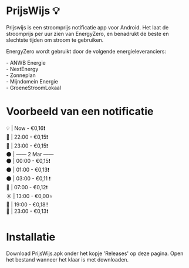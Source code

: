 # PrijsWijs 💡
<p> Prijswijs is een stroomprijs notificatie app voor Android. Het laat de stroomprijs per uur zien van EnergyZero, en benadrukt de beste en slechtste tijden om stroom te gebruiken.</p>
<p> EnergyZero wordt gebruikt door de volgende energieleveranciers: </p>
<l>
 - ANWB Energie<br>
 - NextEnergy<br>
 - Zonneplan<br>
 - Mijndomein Energie <br>
 - GroeneStroomLokaal<br>
</l>

# Voorbeeld van een notificatie
💡 |  Now   -  €0,16❗<br>
🌙 | 22:00  -  €0,15❗<br>
🌙 | 23:00  -  €0,15❗<br>
🌑 | —— 2 Mar ——<br>
🌑 | 00:00  -  €0,15❗<br>
🌑 | 01:00  -  €0,13❗<br>
🌑 | 03:00  -  €0,11 ❗<br>
🌄 | 07:00  -  €0,12❗<br>
☀️ | 13:00  -  €0,00⭐<br>
🌆 | 19:00  -  €0,18‼️<br>
🌙 | 23:00  -  €0,13❗<br>

# Installatie
<p>Download PrijsWijs.apk onder het kopje 'Releases' op deze pagina. Open het bestand wanneer het klaar is met downloaden.</p>
